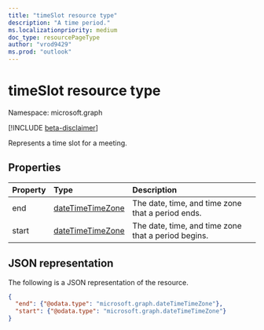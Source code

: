 ```yaml
---
title: "timeSlot resource type"
description: "A time period."
ms.localizationpriority: medium
doc_type: resourcePageType
author: "vrod9429"
ms.prod: "outlook"
---
```


# timeSlot resource type

Namespace: microsoft.graph

[!INCLUDE [beta-disclaimer](../../includes/beta-disclaimer.md)]

Represents a time slot for a meeting.

## Properties
| Property	   | Type	|Description|
|:---------------|:--------|:----------|
|end|[dateTimeTimeZone](datetimetimezone.md)|The date, time, and time zone that a period ends. |
|start|[dateTimeTimeZone](datetimetimezone.md)|The date, time, and time zone that a period begins.|

## JSON representation

The following is a JSON representation of the resource.

<!-- {
  "blockType": "resource",
  "optionalProperties": [

  ],
  "@odata.type": "microsoft.graph.timeSlot"
}-->

```json
{
  "end": {"@odata.type": "microsoft.graph.dateTimeTimeZone"},
  "start": {"@odata.type": "microsoft.graph.dateTimeTimeZone"}
}

```

<!-- uuid: 8fcb5dbc-d5aa-4681-8e31-b001d5168d79
2015-10-25 14:57:30 UTC -->
<!--
{
  "type": "#page.annotation",
  "description": "timeSlot resource",
  "keywords": "",
  "section": "documentation",
  "tocPath": "",
  "suppressions": []
}
-->


